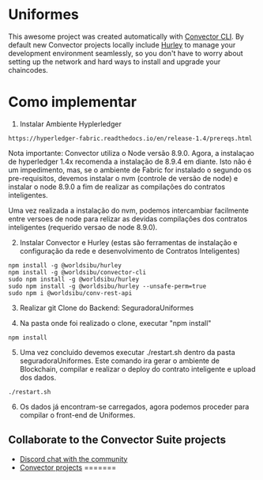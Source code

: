 # Uniformes

This awesome project was created automatically with <a href="https://github.com/worldsibu/convector-cli" target="_blank">Convector CLI</a>.
By default new Convector projects locally include <a href="https://github.com/worldsibu/hurley">Hurley</a> to manage your development environment seamlessly, so you don't have to worry about setting up the network and hard ways to install  and upgrade your chaincodes.

# Como implementar

1. Instalar Ambiente Hyplerledger
```
https://hyperledger-fabric.readthedocs.io/en/release-1.4/prereqs.html
```
Nota importante: Convector utiliza o Node versão 8.9.0. Agora, a instalaçao de hyperledger 1.4x recomenda a instalação de 8.9.4 em diante. Isto não é um impedimento, mas, se o ambiente de Fabric for instalado o segundo os pre-requisitos, devemos instalar o nvm (controle de versão de node) e instalar o node 8.9.0 a fim de realizar as compilações do contratos inteligentes. 

Uma vez realizada a instalação do nvm, podemos intercambiar facilmente entre versoes de node para relizar as devidas compilações dos contratos inteligentes (requerido versao de node 8.9.0).

2. Instalar Convector e Hurley (estas são ferramentas de instalação e configuração da rede e desenvolvimento de Contratos Inteligentes)

```
npm install -g @worldsibu/hurley
npm install -g @worldsibu/convector-cli
sudo npm install -g @worldsibu/hurley
sudo npm install -g @worldsibu/hurley --unsafe-perm=true
sudo npm i @worldsibu/conv-rest-api
```

3. Realizar git Clone do Backend: SeguradoraUniformes

4. Na pasta onde foi realizado o clone, executar "npm install" 

```
npm install
```

5. Uma vez concluido devemos executar ./restart.sh dentro da pasta seguradoraUniformes. Este comando ira gerar o ambiente de Blockchain, compilar e realizar o deploy do contrato inteligente e upload dos dados.

```
./restart.sh
```

6. Os dados já encontram-se carregados, agora podemos proceder para compilar o front-end de Uniformes.

## Collaborate to the Convector Suite projects

* <a href="https://community.covalentx.com" target="_blank">Discord chat with the community</a>
* <a href="https://github.com/worldsibu" target="_blank">Convector projects</a>
=======
